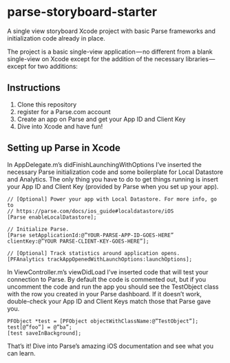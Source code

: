 # parse-storyboard-starter
A single view storyboard Xcode project with basic Parse frameworks and initialization code already in place.

The project is a basic single-view application — no different from a blank single-view on Xcode except for the addition of the necessary libraries — except for two additions:

Instructions
------------

1. Clone this repository
2. register for a Parse.com account
3. Create an app on Parse and get your App ID and Client Key
3. Dive into Xcode and have fun!

Setting up Parse in Xcode
-------------------------

In AppDelegate.m’s didFinishLaunchingWithOptions I’ve inserted the necessary Parse initialization code and some boilerplate for Local Datastore and Analytics. The only thing you have to do to get things running is insert your App ID and Client Key (provided by Parse when you set up your app).
```
// [Optional] Power your app with Local Datastore. For more info, go to
// https://parse.com/docs/ios_guide#localdatastore/iOS
[Parse enableLocalDatastore];

// Initialize Parse.
[Parse setApplicationId:@”YOUR-PARSE-APP-ID-GOES-HERE”
clientKey:@”YOUR PARSE-CLIENT-KEY-GOES-HERE”];

// [Optional] Track statistics around application opens.
[PFAnalytics trackAppOpenedWithLaunchOptions:launchOptions];
```
In ViewController.m’s viewDidLoad I’ve inserted code that will test your connection to Parse. By default the code is commented out, but if you uncomment the code and run the app you should see the TestObject class with the row you created in your Parse dashboard. If it doesn’t work, double-check your App ID and Client Keys match those that Parse gave you.
```
PFObject *test = [PFObject objectWithClassName:@”TestObject”];
test[@”foo”] = @”ba”;
[test saveInBackground];
```
That’s it! Dive into Parse’s amazing iOS documentation and see what you can learn.
